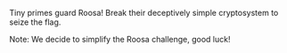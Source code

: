 Tiny primes guard Roosa! Break their deceptively simple cryptosystem to seize the flag.

Note: We decide to simplify the Roosa challenge, good luck!
